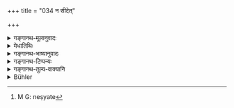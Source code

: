 +++
title = "034 न सीदेत्"

+++

<details><summary>गङ्गानथ-मूलानुवादः</summary>

The Accomplished Brāhmaṇa shall not, if he can, suffer from hunger; nor shall he wear torn or dirty clothes, so long as he has any property.—(34).
</details>

<details><summary>मेधातिथिः</summary>

यदि च कुतश्चिद् धनार्थाद् व्यापाराद् व्याहन्येत न तदैवापद्धर्मान् आश्रयेत् । किं तर्हि पुनर् उत्पद्यते । तद् उक्तम् "आ मृत्योः श्रियम् अन्विच्छेत्" इति (म्ध् ४.१३७) । अतश् च यदि कथंचित् कृषतो वर्षाद्यभावेन सस्यनाशो भवेन् नेयता त्यागेन सहसैव परपिण्डोपजीवना याच्ञापरेण भवितव्यम् । सत्यां युक्तौ जीर्णमलिने च वाससी धनविभवे सति नेष्येते[^९५] ॥ ४.३४ ॥


[^९५]:
     M G: neṣyate
</details>

<details><summary>गङ्गानथ-भाष्यानुवादः</summary>

If he happen to fail in some attempt at acquiring wealth, he shall not, at once, have recourse to methods permitted during abnormal times; on the contrary, he should try again and again; this is what has been said in 4.13. Consequently, if the man is a cultivator, and his crops have withered for want of grain, he should not, merely for this, at once have recourse to living upon others, or to begging.

So long as he can, and so long as he has property, torn and dirty clothes shall not be worn.—(34)
</details>

<details><summary>गङ्गानथ-टिप्पन्यः</summary>

‘*Śaktaḥ*’—‘Who is able to procure food’ (Nārāyaṇa);—‘he who is able to
dine shall not stint himself through avarice’ (Nandana);—‘a Snātaka, who
is a fit recipient of gifts must not pine with hunger (so long as the
king has anything to give);—Rāghavānanda reading ‘*Yuktaḥ*’ explains it
to mean ‘A Snātaka suffering from hunger shall not (...?)

This verse is quoted in *Nityācārapradīpa* (p. 353);—and in
*Smṛtisāroddhāra* (p. 224).
</details>

<details><summary>गङ्गानथ-तुल्य-वाक्यानि</summary>

*Gautama* (9.3).—‘So long as he has any property, he shall not wear torn
or dirty clothes.’

*Vaśiṣṭha* (12.4).—‘He shall not associate with a man in dirty clothes,
nor with a woman in her courses.’

*Viṣṇu* (72.9).—\[Same as Gautama.\]
</details>

<details><summary>Bühler</summary>

034	A Snataka who is able (to procure food) shall never waste himself with hunger, nor shall he wear old or dirty clothes, if he possesses property.
</details>
